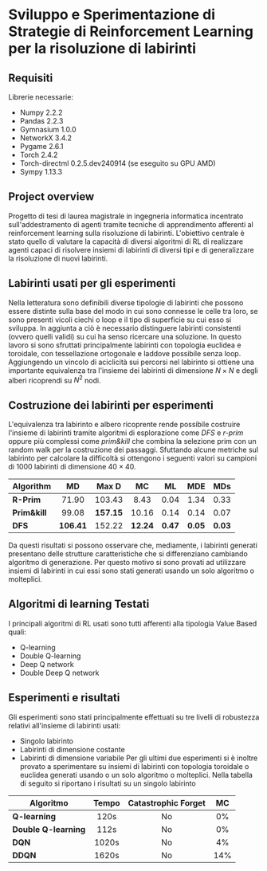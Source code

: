 # Sviluppo e  Sperimentazione di Strategie di Reinforcement Learning per la risoluzione di labirinti

## Requisiti
Librerie necessarie:

* Numpy 2.2.2
* Pandas 2.2.3
* Gymnasium 1.0.0
* NetworkX 3.4.2
* Pygame 2.6.1
* Torch 2.4.2
* Torch-directml 0.2.5.dev240914 (se eseguito su GPU AMD)
* Sympy 1.13.3

## Project overview
Progetto di tesi di laurea magistrale in ingegneria informatica incentrato sull'addestramento di agenti tramite tecniche di apprendimento afferenti al reinforcement learning sulla risoluzione di labirinti.
L'obiettivo centrale è stato quello di valutare la capacità di diversi algoritmi di RL di realizzare agenti capaci di risolvere insiemi di labirinti di diversi tipi e di generalizzare la risoluzione di nuovi labirinti.

## Labirinti usati per gli esperimenti
Nella letteratura sono definibili diverse tipologie di labirinti che possono essere distinte sulla base del modo in cui sono connesse le celle tra loro, se sono presenti vicoli ciechi o loop  e il tipo di superficie su cui esso si sviluppa.
In aggiunta a ciò è necessario distinguere labirinti consistenti (ovvero quelli validi) su cui ha senso ricercare una soluzione.
In questo lavoro si sono sfruttati principalmente labirinti con topologia euclidea e toroidale, con tessellazione ortogonale e laddove possibile senza loop. \
Aggiungendo un vincolo di aciclicità sui percorsi nel labirinto si ottiene una importante equivalenza tra l'insieme dei labirinti di dimensione $N\times N$ e degli alberi ricoprendi su $N^2$ nodi.

## Costruzione dei labirinti per esperimenti
L'equivalenza tra labirinto e albero ricoprente rende possibile costruire l'insieme di labirinti tramite algoritmi di esplorazione come *DFS* e *r-prim* oppure più complessi come *prim&kill* che combina la selezione prim con un random walk per la costruzione dei passaggi.
Sfuttando alcune metriche sul labirinto per calcolare la difficoltà si ottengono i seguenti valori su campioni di 1000 labirinti di dimensione $40\times40$.

| **Algorithm**  | **MD**  | **Max D** | **MC**  | **ML**  | **MDE** | **MDs** |
|-----------------|:----------:|:----------:|:----------:|:----------:|:----------:|:----------:|
| **R-Prim**      | 71.90 | 103.43 | 8.43 | 0.04 | 1.34 | 0.33 |
| **Prim&kill**   | 99.08 | **157.15** | 10.16 | 0.14 | 0.14 | 0.07 |
| **DFS**         | **106.41** | 152.22 | **12.24** | **0.47** | **0.05** | **0.03** |


Da questi risultati si possono osservare che, mediamente, i labirinti generati presentano delle strutture caratteristiche che si differenziano cambiando algoritmo di generazione.
Per questo motivo si sono provati ad utilizzare insiemi di labirinti in cui essi sono stati generati usando un solo algoritmo o molteplici.

## Algoritmi di learning Testati
I principali algoritmi di RL usati sono tutti afferenti alla tipologia Value Based quali:
* Q-learning
* Double Q-learning
* Deep Q network
* Double Deep Q network

## Esperimenti e risultati
Gli esperimenti sono stati principalmente effettuati su tre livelli di robustezza relativi all'insieme di labirinti usati:
* Singolo labirinto
* Labirinti di dimensione costante
* Labirinti di dimensione variabile
Per gli ultimi due esperimenti si è inoltre provato a sperimentare su insiemi di labirinti con topologia toroidale o euclidea generati usando o un solo algoritmo o molteplici.
Nella tabella di seguito si riportano i risultati su un singolo labirinto

| **Algoritmo**  | **Tempo**  | **Catastrophic Forget** | **MC**  |
|-----------------|:----------:|:----------:|:----------:|
| **Q-learning** | 120s| No | 0% |
| **Double Q-learning** |112s| No | 0% |
| **DQN** | 1020s | No | 4% |
| **DDQN** | 1620s | No | 14% |